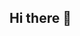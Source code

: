 ## Hi there 👋

<!--
**SRF-DS/SRF-DS** is a ✨ _special_ ✨ repository because its `README.md` (this file) appears on your GitHub profile.


Programming Skills:
  Excel/VBA: Advanced functionalities and data manipulation
  Python: Libraries including Pandas, NumPy, Matplotlib, JSON
  R: R programming for statistical analysis (dplyr, ggplot2, tidyverse) 
  JavaScript: Charting and web visualization
  SQL: Database management and querying
  NoSQL: MongoDB for unstructured data

Data Visualization Tools:
  Tableau: Business intelligence and data visualization
  HTML/CSS: Front-end web development for dashboards
  JavaScript Libraries: D3.js and Leaflet.js for interactive visualizations
  
Machine Learning:
  Supervised Learning: Techniques for predictive modeling
  Unsupervised Learning: Clustering methods and data segmentation
  Deep Learning: Advanced neural network models

Data Engineering:
ETL Processes: Extract, Transform, Load methodologies
Big Data Technologies: Hadoop and Spark




Here are some ideas to get you started:

- 🔭 I’m currently working on ...
- 🌱 I’m currently learning ...
- 👯 I’m looking to collaborate on ...
- 🤔 I’m looking for help with ...
- 💬 Ask me about ...
- 📫 How to reach me: ...
- 😄 Pronouns: ...
- ⚡ Fun fact: ...
-->

